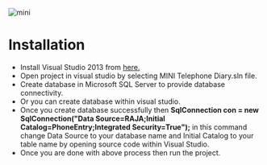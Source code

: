![mini](https://cloud.githubusercontent.com/assets/23516674/24597179/c19438fa-1861-11e7-910b-ed49c847bbf1.PNG)



<h1>Installation</h1>

<ul>

<li>Install Visual Studio 2013 from <a href="https://www.visualstudio.com/downloads/">here.</a></li>

<li>Open project in visual studio by selecting MINI Telephone Diary.sln file.</li>

<li>Create database in Microsoft SQL Server to provide database connectivity.</li>

<li>Or you can create database within visual studio.</li>

<li>Once you create database successfully then <b>SqlConnection con = new SqlConnection("Data Source=RAJA;Initial Catalog=PhoneEntry;Integrated Security=True");</b> in this command change Data Source to your database name and Initial Catalog to your table name by opening source code within Visual Studio.</li>

<li>Once you are done with above process then run the project.</li>

</ul>
